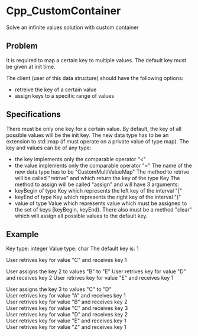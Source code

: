# Cpp_CustomContainer

Solve an infinite values solution with custom container

## Problem

It is required to map a certain key to multiple values.
The default key must be given at init time.

The client (user of this data structure) should have the following options:
- retreive the key of a certain value
- assign keys to a specific range of values

## Specifications

There must be only one key for a certain value. 
By default, the key of all possible values will be the init key.
The new data type has to be an extension to std::map (if must operate on a private value of type map).
The key and values can be of any type:
- the key implements only the comparable operator "<"
- the value implements only the comparable operator "="
The name of the new data type has to be "CustomMultiValueMap"
The method to retrive will be called "retrive" and which return the key of the type Key
The method to assign will be called "assign" and will have 3 arguments:
- keyBegin of type Key which represents the left key of the interval "["
- keyEnd of type Key which represents the right key of the interval ")"
- value of type Value which represents value which must be assigned to the set of keys [keyBegin, keyEnd).
There also must be a method "clear" which will assign all possible values to the default key.

## Example

Key type: integer
Value type: char
The default key is: 1

User retrives key for value "C" and receives key 1

User assigns the key 2 to values "B" to "E"
User retrives key for value "D" and receives key 2
User retrives key for value "E" and receives key 1

User assigns the key 3 to values "C" to "D"<br>
User retrives key for value "A" and receives key 1<br>
User retrives key for value "B" and receives key 2<br>
User retrives key for value "C" and receives key 3<br>
User retrives key for value "D" and receives key 2<br>
User retrives key for value "E" and receives key 1<br>
User retrives key for value "Z" and receives key 1<br>
